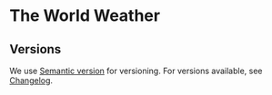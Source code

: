 # The World Weather

## Versions

We use [Semantic version](http://semver.org) for versioning. For versions available, see [Changelog](CHANGELOG.md).
